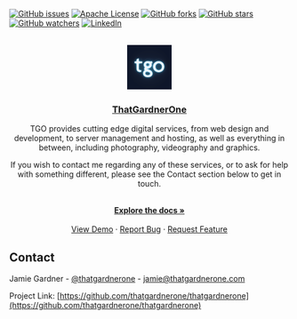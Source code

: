 <div id="top"></div>

<!-- PROJECT SHIELDS -->
<!--
*** Reference links are enclosed in brackets [ ] instead of parentheses ( ).
*** See the bottom of this document for the declaration of the reference variables
*** for contributors-url, forks-url, etc. This is an optional, concise syntax you may use.
*** https://www.markdownguide.org/basic-syntax/#reference-style-links
-->
[![GitHub issues](https://img.shields.io/github/issues/thatgardnerone/thatgardnerone?style=for-the-badge)](https://github.com/thatgardnerone/thatgardnerone/issues)
[![Apache License][license-shield]][license-url]
[![GitHub forks][forks-shield]][forks-url]
[![GitHub stars][stars-shield]][stars-url]
[![GitHub watchers][watchers-shield]][watchers-url]
[![LinkedIn][linkedin-shield]][linkedin-url]

<!-- PROJECT LOGO -->
<br />
<div align="center">
  <a href="https://github.com/thatgardnerone/thatgardnerone">
    <img src="./public/images/logo.png" alt="Logo" width="80" height="80">
  </a>

<h3 align="center">
    <a href="https://thatgardnerone.com">ThatGardnerOne</a>
</h3>
<p align="center">
TGO provides cutting edge digital services, from web design and development, to server management and hosting, as well as everything in between, including photography, videography and graphics.

If you wish to contact me regarding any of these services, or to ask for help with something different, please see the Contact section below to get in touch.
</p>

  <p align="center"> 
    <br />
    <a href="https://github.com/thatgardnerone/thatgardnerone"><strong>Explore the docs »</strong></a>
    <br />
    <br />
    <a href="https://github.com/thatgardnerone/thatgardnerone">View Demo</a>
    ·
    <a href="https://github.com/thatgardnerone/thatgardnerone/issues">Report Bug</a>
    ·
    <a href="https://github.com/thatgardnerone/thatgardnerone/issues">Request Feature</a>
  </p>
</div>

<!-- CONTACT -->

## Contact

Jamie Gardner - [@thatgardnerone](https://x.com/thatgardnerone) - jamie@thatgardnerone.com

Project Link: [https://github.com/thatgardnerone/thatgardnerone](https://github.com/thatgardnerone/thatgardnerone)


<!-- MARKDOWN LINKS & IMAGES -->
<!-- https://www.markdownguide.org/basic-syntax/#reference-style-links -->

[contributors-url]: https://github.com/thatgardnerone/thatgardnerone/graphs/contributors

[forks-shield]: https://img.shields.io/github/forks/thatgardnerone/thatgardnerone.svg?style=for-the-badge

[forks-url]: https://github.com/thatgardnerone/thatgardnerone/network/members

[stars-shield]: https://img.shields.io/github/stars/thatgardnerone/thatgardnerone.svg?style=for-the-badge

[stars-url]: https://github.com/thatgardnerone/thatgardnerone/stargazers

[watchers-shield]: https://img.shields.io/github/watchers/thatgardnerone/thatgardnerone.svg?style=for-the-badge

[watchers-url]: https://github.com/thatgardnerone/thatgardnerone/watchers

[issues-shield]: https://img.shields.io/github/issues/thatgardnerone/thatgardnerone.svg?style=for-the-badge

[issues-url]: https://github.com/thatgardnerone/thatgardnerone/issues

[license-shield]: https://img.shields.io/github/license/thatgardnerone/thatgardnerone.svg?style=for-the-badge

[license-url]: https://github.com/thatgardnerone/thatgardnerone/blob/main/LICENSE.txt

[linkedin-shield]: https://img.shields.io/badge/-LinkedIn-black.svg?style=for-the-badge&logo=linkedin&colorB=555

[linkedin-url]: https://linkedin.com/in/thatgardnerone
